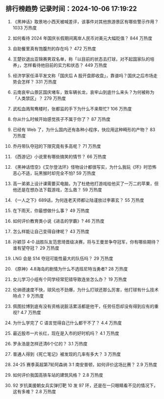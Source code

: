 
## 排行榜趋势 记录时间：2024-10-06 17:19:22
  
  1. 《黑神话》取景地小西天被喊差评，该事件对其他旅游景区有哪些警示作用？ 1033 万热度
    
  2. 如何看待 2024 年国庆长假期间离岸人民币对美元大幅贬值？ 844 万热度
    
  3. 自助餐里真有饱腹剂的存在吗？ 472 万热度
    
  4. 王楚钦退出亚锦赛男双名单，称「以目前的状态去打球，对不起国家队的培养」，怎样看待他目前的实力和状态？ 449 万热度
    
  5. 经济学家任泽平发文称「国庆后 A 股开盘即收盘」，靠谱吗？国庆之后市场走势会怎样？ 331 万热度
    
  6. 云南哀牢山景区国庆堵车，致车辆长龙，哀牢山到底什么来头？为何被称为「人类禁区」？ 279 万热度
    
  7. 武松血溅鸳鸯楼时，张都监的手下为什么不来帮忙? 106 万热度
    
  8. 你从什么时候开始感觉孩子不属于你了？ 87 万热度
    
  9. 已经有 Web 了，为什么国内还有各种小程序，快应用这种畸形的产物？ 83 万热度
    
  10. 乔丹带队夺冠的下限究竟有多高呢？ 71 万热度
    
  11. 《西游记》小说里有哪些搞笑的情节？ 66 万热度
    
  12. 《黑神话悟空》《艾尔登法环》怪物设计都很写实，为什么我玩《环》时恐怖恶心不适，玩黑猴时却完全不怕? 59 万热度
    
  13. 高一弟弟上设计课需要买电脑，为了杜绝他打游戏给他买了一万二的苹果，但他还是在想办法下载游戏，怎么救？ 59 万热度
    
  14. 《一人之下》689话，为何连老天师都让陆谨放过李慕玄？ 55 万热度
    
  15. 在下雨天，你最想做什么事？ 49 万热度
    
  16. 如何评价教育类小说《进击的学霸》? 46 万热度
    
  17. 怎么样能让自己变得自律呢？ 43 万热度
    
  18. 孙颖莎 4-0 战胜队友范思琦晋级决赛，将与王曼昱争夺冠军，你有哪些期待？谁有望夺冠？ 29 万热度
    
  19. LNG 会是 S14 夺冠可能性最大的队伍吗？ 29 万热度
    
  20. 《原神》4.8海岛的剧情为什么不选班尼特当勇者? 28 万热度
    
  21. 女儿学习小组有个同学经常犯错导致连坐怎么办？ 19 万热度
    
  22. 伦纳德速度不快，球风也不劲爆，为什么打球还那么厉害，他打球有什么技术特点？ 9 万热度
    
  23. 佩图拉博到底有没有资格说脏活累活都是他干，任劳任怨却没有得到应有的重视? 4.7 万热度
    
  24. 为什么学完了 C 语言觉得自己什么都干不了？ 4.4 万热度
    
  25. 最近股市一片长红，现在是入市的好时机吗？ 4.1 万热度
    
  26. 罗永浩是怎样还清6个亿的？ 3.1 万热度
    
  27. 普通人得到《死亡笔记》被发现的几率有多大？ 3 万热度
    
  28. 24-25 赛季英超第7轮阿森纳 3:1 南安普顿，如何评价这场比赛？ 2.9 万热度
    
  29. 如何评价我国高铁车站的建筑风格？ 2.8 万热度
    
  30. 92 岁抗美援朝女兵实弹打靶 10 发 97 环，还是在一只眼睛看不见的情况下，这有多难？ 2.8 万热度
    